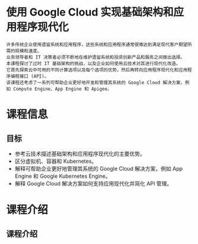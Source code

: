 # 使用 Google Cloud 实现基础架构和应用程序现代化
    许多传统企业使用遗留系统和应用程序，这些系统和应用程序通常很难达到满足现代客户期望所需的规模和速度。
    业务领导者和 IT 决策者必须不断地在维护遗留系统和投资创新产品和服务之间做出选择。
    本课程探讨了过时 IT 基础架构的挑战，以及企业如何使用云技术对其进行现代化改造。
    它首先探索云中可用的不同计算选项以及每个选项的优势，然后再转向应用程序现代化和应用程序编程接口 (API)。
    该课程还考虑了一系列可帮助企业更好地开发和管理其系统的 Google Cloud 解决方案，例如 Compute Engine、App Engine 和 Apigee。

# 课程信息
## 目标
* 参考云技术描述基础架构和应用程序现代化的主要优势。
* 区分虚拟机、容器和 Kubernetes。
* 解释可帮助企业更好地管理其系统的 Google Cloud 解决方案，例如 App Engine 和 Google Kubernetes Engine。
* 解释 Google Cloud 解决方案如何支持应用现代化并简化 API 管理。

# 课程介绍
## 课程介绍